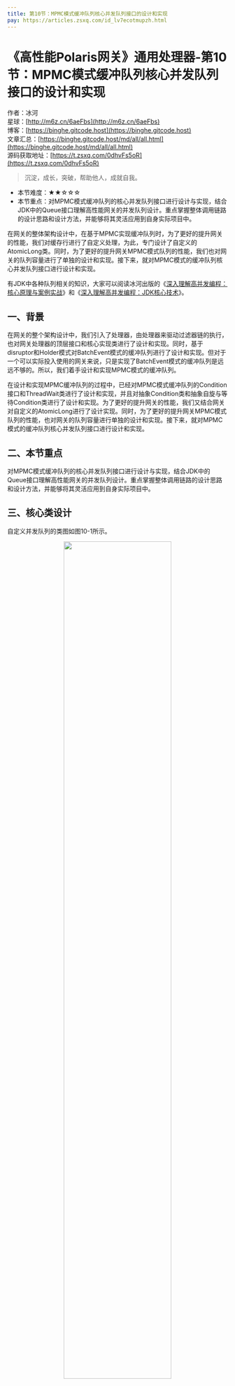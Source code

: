 ```yaml
---
title: 第10节：MPMC模式缓冲队列核心并发队列接口的设计和实现
pay: https://articles.zsxq.com/id_lv7ecotmupzh.html
---
```


# 《高性能Polaris网关》通用处理器-第10节：MPMC模式缓冲队列核心并发队列接口的设计和实现

作者：冰河
<br/>星球：[http://m6z.cn/6aeFbs](http://m6z.cn/6aeFbs)
<br/>博客：[https://binghe.gitcode.host](https://binghe.gitcode.host)
<br/>文章汇总：[https://binghe.gitcode.host/md/all/all.html](https://binghe.gitcode.host/md/all/all.html)
<br/>源码获取地址：[https://t.zsxq.com/0dhvFs5oR](https://t.zsxq.com/0dhvFs5oR)

> 沉淀，成长，突破，帮助他人，成就自我。

* 本节难度：★★☆☆☆
* 本节重点：对MPMC模式缓冲队列的核心并发队列接口进行设计与实现，结合JDK中的Queue接口理解高性能网关的并发队列设计。重点掌握整体调用链路的设计思路和设计方法，并能够将其灵活应用到自身实际项目中。

在网关的整体架构设计中，在基于MPMC实现缓冲队列时，为了更好的提升网关的性能，我们对缓存行进行了自定义处理，为此，专门设计了自定义的AtomicLong类。同时，为了更好的提升网关MPMC模式队列的性能，我们也对网关的队列容量进行了单独的设计和实现。接下来，就对MPMC模式的缓冲队列核心并发队列接口进行设计和实现。

有JDK中各种队列相关的知识，大家可以阅读冰河出版的《[深入理解高并发编程：核心原理与案例实战](https://binghe.gitcode.host/md/knowledge/book/2022-06-17-%E6%B7%B1%E5%85%A5%E7%90%86%E8%A7%A3%E9%AB%98%E5%B9%B6%E5%8F%91%E7%BC%96%E7%A8%8B.html)》和《[深入理解高并发编程：JDK核心技术](https://binghe.gitcode.host/md/knowledge/book/2023-02-27-%E6%B7%B1%E5%85%A5%E7%90%86%E8%A7%A3%E9%AB%98%E5%B9%B6%E5%8F%91%E7%BC%96%E7%A8%8B-JDK%E6%A0%B8%E5%BF%83%E6%8A%80%E6%9C%AF.html)》。

## 一、背景

在网关的整个架构设计中，我们引入了处理器，由处理器来驱动过滤器链的执行，也对网关处理器的顶层接口和核心实现类进行了设计和实现。同时，基于disruptor和Holder模式对BatchEvent模式的缓冲队列进行了设计和实现。但对于一个可以实际投入使用的网关来说，只是实现了BatchEvent模式的缓冲队列是远远不够的。所以，我们着手设计和实现MPMC模式的缓冲队列。

在设计和实现MPMC缓冲队列的过程中，已经对MPMC模式缓冲队列的Condition接口和ThreadWait类进行了设计和实现，并且对抽象Condition类和抽象自旋与等待Condition类进行了设计和实现。为了更好的提升网关的性能，我们又结合网关对自定义的AtomicLong进行了设计实现。同时，为了更好的提升网关MPMC模式队列的性能，也对网关的队列容量进行单独的设计和实现。接下来，就对MPMC模式的缓冲队列核心并发队列接口进行设计和实现。

## 二、本节重点

对MPMC模式缓冲队列的核心并发队列接口进行设计与实现，结合JDK中的Queue接口理解高性能网关的并发队列设计。重点掌握整体调用链路的设计思路和设计方法，并能够将其灵活应用到自身实际项目中。

## 三、核心类设计

自定义并发队列的类图如图10-1所示。

<div align="center">
    <img src="https://binghe.gitcode.host/images/project/gateway/2025-07-01-001.png?raw=true" width="70%">
    <br/>
</div>

可以看到，并发队列接口主要由ConcurrentQueue接口实现。

**注意：这里重点给大家展示通用核心处理器，其他代码的实现细节，大家可以自行到本节对应的源码分支进行查看，这里不再赘述。**

## 四、编码实现

本节，就对MPMC模式缓冲队列自定义核心并发队列接口进行编码实现，其他代码的实现细节，大家可以自行到本节对应的源码分支进行查看，这里不再赘述。

ConcurrentQueue接口是自定义的并发队列接口，定义了常见的队列操作方法。

源码详见：polaris-processor-api工程下的io.binghe.polaris.processor.api.concurrent.queue.mpmc.queue.ConcurrentQueue。

## 查看完整文章

加入[冰河技术](https://public.zsxq.com/groups/48848484411888.html)知识星球，解锁完整技术文章、小册、视频与完整代码